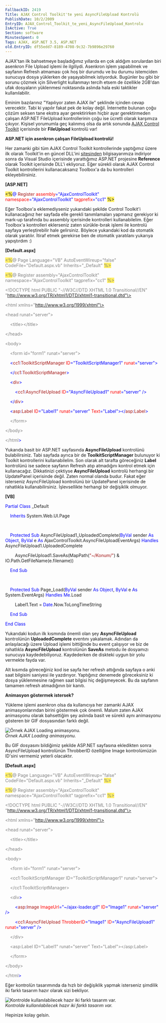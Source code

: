 ```yaml
---
FallbackID: 2419
Title: AJAX Control Toolkit'te yeni AsyncFileUpload Kontrolü
PublishDate: 10/2/2009
EntryID: AJAX_Control_Toolkit_te_yeni_AsyncFileUpload_Kontrolu
IsActive: True
Section: software
MinutesSpent: 0
Tags: AJAX, ASP.NET 3.5, ASP.NET
old.EntryID: df55edd7-8189-4708-9c32-7b9896e29760
---
```

AJAX'tan ilk bahsetmeye başladığımız yıllarda en çok aldığım sorulardan
biri asenkron File Upload işlemi ile ilgiliydi. Asenkron işlem
yapabilmek ve sayfanın Refresh atmaması çok hoş bir durumdu ve bu durumu
istemciden sunucuya dosya yüklerken de yaşayabilmek istiyorduk. Bugünler
bu gibi bir sorunu çözmek için Silverlight kullanmayı tercih etsem de
özellikle 2GB'dan ufak dosyaların yüklenmesi noktasında aslında hala
eski taktikler kullanılabilir.

Eminim bazılarınız "Yapılıyor zaten AJAX ile" şeklinde içinden cevap
verecektir. Tabi ki yapılır fakat pek de kolay değil. İnternette bulunan
çoğu çözüm seksen tane ekstra ayar gerektirirken hiçbir ayar
gerektirmeden çalışan ASP.NET FileUpload kontrollerinin çoğu ise ücretli
olarak karşımıza çıkıyor. Kişisel yorumumla geç kalınmış olsa da artık
sonunda [AJAX Control
Toolkit](http://ajaxcontroltoolkit.codeplex.com/Release/ProjectReleases.aspx?ReleaseId=33804)
içerisinde bir **FileUpload** kontrolü var!

**ASP.NET için asenkron çalışan FileUpload kontrolü!**

Her zamanki gibi tüm AJAX Control Toolkit kontrollerinde yaptığımız
üzere ilk olarak Toolkit'in en güncel DLL'ini
[sitesinden](http://ajaxcontroltoolkit.codeplex.com/Release/ProjectReleases.aspx?ReleaseId=33804)
bilgisayarımıza indiriyor sonra da Visual Studio içerisinde yarattığımız
ASP.NET projesine **Reference** olarak Toolkit içerisinde DLL'i
ekliyoruz. Eğer sürekli olarak AJAX Control Toolkit kontrollerini
kullanacaksanız Toolbox'a da bu kontrolleri ekleyebilirsiniz.

**[ASP.NET]**

<span style="background: #ffee62;">\<%</span><span
style="color: blue;">@</span> <span
style="color: #a31515;">Register</span> <span
style="color: red;">assembly</span><span
style="color: blue;">="AjaxControlToolkit"</span> <span
style="color: red;">namespace</span><span
style="color: blue;">="AjaxControlToolkit"</span> <span
style="color: red;">tagprefix</span><span
style="color: blue;">="cc1"</span> <span
style="background: #ffee62;">%\></span>

Eğer Toolbox'a eklemediyseniz yukarıdaki şekilde Control Toolkit'i
kullanacağınız her sayfada elle gerekli tanımlamaları yapmanız gerekiyor
ki mark-up tarafında bu assembly içerisinde kontrolleri kullanabilelim.
Eğer Toolbox'a kontrolleri eklerseniz zaten sürükle-bırak işlemi ile
kontrolü sayfaya yerleştirebilir hale gelirsiniz. Böylece yukarıdaki kod
da otomatik olarak yaratılır. İtiraf etmek gerekirse ben de otomatik
yaratılanı yukarıya yapıştırdım :)

**[Default.aspx]**

<span style="background: #ffee62; color: gray;">\<%</span><span
style="color: gray;">@</span> <span style="color: gray;">Page</span>
<span style="color: gray;">Language="VB"</span> <span
style="color: gray;">AutoEventWireup="false"</span> <span
style="color: gray;">CodeFile="Default.aspx.vb"</span> <span
style="color: gray;">Inherits="\_Default"</span> <span
style="background: #ffee62; color: gray;">%\></span>

<span style="background: #ffee62; color: gray;">\<%</span><span
style="color: gray;">@</span> <span style="color: gray;">Register</span>
<span style="color: gray;">assembly="AjaxControlToolkit"</span> <span
style="color: gray;">namespace="AjaxControlToolkit"</span> <span
style="color: gray;">tagprefix="cc1"</span> <span
style="background: #ffee62; color: gray;">%\></span>

<span style="color: gray;">\<!DOCTYPE</span> <span
style="color: gray;">html</span> <span
style="color: gray;">PUBLIC</span> <span
style="color: gray;">"-//W3C//DTD XHTML 1.0 Transitional//EN"</span>
<span
style="color: gray;">"http://www.w3.org/TR/xhtml1/DTD/xhtml1-transitional.dtd"\></span>

<span style="color: gray;">\<html</span> <span
style="color: gray;">xmlns="http://www.w3.org/1999/xhtml"\></span>

<span style="color: gray;">\<head</span> <span
style="color: gray;">runat="server"\></span>

<span style="color: gray">    </span> <span
style="color: gray;">\<title\>\</title\></span>

<span style="color: gray;">\</head\></span>

<span style="color: gray;">\<body\></span>

<span style="color: gray">    </span> <span
style="color: gray;">\<form</span> <span
style="color: gray;">id="form1"</span> <span
style="color: gray;">runat="server"\></span>

    <span style="color: blue;">\<</span><span
style="color: #a31515;">cc1</span><span
style="color: blue;">:</span><span
style="color: #a31515;">ToolkitScriptManager</span> <span
style="color: red;">ID</span><span
style="color: blue;">="ToolkitScriptManager1"</span> <span
style="color: red;">runat</span><span
style="color: blue;">="server"\></span>

    <span style="color: blue;">\</</span><span
style="color: #a31515;">cc1</span><span
style="color: blue;">:</span><span
style="color: #a31515;">ToolkitScriptManager</span><span
style="color: blue;">\></span>

    <span style="color: blue;">\<</span><span
style="color: #a31515;">div</span><span style="color: blue;">\></span>

        <span style="color: blue;">\<</span><span
style="color: #a31515;">cc1</span><span
style="color: blue;">:</span><span
style="color: #a31515;">AsyncFileUpload</span> <span
style="color: red;">ID</span><span
style="color: blue;">="AsyncFileUpload1"</span> <span
style="color: red;">runat</span><span
style="color: blue;">="server"</span> <span
style="color: blue;">/\></span>

    <span style="color: blue;">\</</span><span
style="color: #a31515;">div</span><span style="color: blue;">\></span>

    <span style="color: blue;">\<</span><span
style="color: #a31515;">asp</span><span
style="color: blue;">:</span><span style="color: #a31515;">Label</span>
<span style="color: red;">ID</span><span
style="color: blue;">="Label1"</span> <span
style="color: red;">runat</span><span
style="color: blue;">="server"</span> <span
style="color: red;">Text</span><span
style="color: blue;">="Label"\>\</</span><span
style="color: #a31515;">asp</span><span
style="color: blue;">:</span><span
style="color: #a31515;">Label</span><span style="color: blue;">\></span>

<span style="color: #808080">    </span> <span
style="color: #808080;">\</form\></span>

<span style="color: #808080;">\</body\></span>

<span style="color: #808080;">\</html</span><span
style="color: blue;">\></span>

Yukarıda basit bir ASP.NET sayfasında **AsyncFileUpload** kontrolünü
bulabilirsiniz. Tabi sayfada ayrıca bir de **ToolkitScriptManager**
bulunuyor ki Toolkit kontrollerini kullanabilelim. Son olarak alt
tarafta göreceğiniz **Label** kontrolünü ise sadece sayfanın Refresh
atıp atmadığını kontrol etmek için kullanacağız. Dikkatinizi çektiyse
**AsyncFileUpload** kontrolü herhangi bir UpdatePanel içerisinde değil.
Zaten normal olanda budur. Fakat eğer isterseniz AsyncFileUpload
kontrolünü bir UpdatePanel içerisinde de rahatlıkla kullanabilirsiniz.
İşlevsellikte herhangi bir değişiklik olmuyor.

**[VB]**

<span style="color: blue;">Partial</span> <span
style="color: blue;">Class</span> \_Default

    <span style="color: blue;">Inherits</span> System.Web.UI.Page

 

    <span style="color: blue;">Protected</span> <span
style="color: blue;">Sub</span> AsyncFileUpload1\_UploadedComplete(<span
style="color: blue;">ByVal</span> sender <span
style="color: blue;">As</span> <span style="color: blue;">Object</span>,
<span style="color: blue;">ByVal</span> e <span
style="color: blue;">As</span>
AjaxControlToolkit.AsyncFileUploadEventArgs) <span
style="color: blue;">Handles</span> AsyncFileUpload1.UploadedComplete

        AsyncFileUpload1.SaveAs(MapPath(<span
style="color: #a31515;">"\~/Konum/"</span>) &
IO.Path.GetFileName(e.filename))

    <span style="color: blue;">End</span> <span
style="color: blue;">Sub</span>

 

    <span style="color: blue;">Protected</span> <span
style="color: blue;">Sub</span> Page\_Load(<span
style="color: blue;">ByVal</span> sender <span
style="color: blue;">As</span> <span style="color: blue;">Object</span>,
<span style="color: blue;">ByVal</span> e <span
style="color: blue;">As</span> System.EventArgs) <span
style="color: blue;">Handles</span> <span
style="color: blue;">Me</span>.Load

        Label1.Text = <span
style="color: blue;">Date</span>.Now.ToLongTimeString

    <span style="color: blue;">End</span> <span
style="color: blue;">Sub</span>

<span style="color: blue;">End</span> <span
style="color: blue;">Class</span>

Yukarıdaki kodun ilk kısmında önemli olan şey **AsyncFileUpload**
kontrolünün **UploadedComplete** eventını yakalamak. Adından da
anlaşılacağı üzere Upload işlemi bittiğinde bu event çalışıyor ve biz de
rahatlıkla **AsyncFileUpload** kontrolünün **SaveAs** metodu ile
dosyamızı sunucuya kaydedebiliyoruz. Kaydederken de diskteki uygun bir
yolu vermekte fayda var.

Alt kısımda göreceğiniz kod ise sayfa her refresh attığında sayfaya o
anki saat bilgisini saniyesi ile yazdırıyor. Yaptığınız denemede
göreceksiniz ki dosya yüklenmesine rağmen saat bilgisi hiç değişmeyecek.
Bu da sayfanın tamamen refresh atmadığının bir kanıtı.

**Animasyon göstermek istersek?**

Yükleme işlemi asenkron olsa da kullanıcıya her zamanki AJAX
animasyonlarından birini göstermek çok önemli. Malum zaten AJAX
animasyonu olarak bahsettiğim şey aslında basit ve sürekli aynı
animasyonu gösteren bir GIF dosyasından farklı değil.

![Örnek AJAX Loading
animasyonu.](http://cdn.daron.yondem.com/assets/2419/01102009_1.gif)\
*Örnek AJAX Loading animasyonu.*

Bu GIF dosyasını bildiğimiz şekilde ASP.NET sayfasına ekledikten sonra
AsyncFileUpload kontrolünün ThrobberID özelliğine Image kontrolümüzün
ID'sini vermemiz yeterli olacaktır.

**[Default.aspx]**

<span style="background: #ffee62; color: gray;">\<%</span><span
style="color: gray;">@</span> <span style="color: gray;">Page</span>
<span style="color: gray;">Language="VB"</span> <span
style="color: gray;">AutoEventWireup="false"</span> <span
style="color: gray;">CodeFile="Default.aspx.vb"</span> <span
style="color: gray;">Inherits="\_Default"</span> <span
style="background: #ffee62; color: gray;">%\></span>

<span style="background: #ffee62; color: gray;">\<%</span><span
style="color: gray;">@</span> <span style="color: gray;">Register</span>
<span style="color: gray;">assembly="AjaxControlToolkit"</span> <span
style="color: gray;">namespace="AjaxControlToolkit"</span> <span
style="color: gray;">tagprefix="cc1"</span> <span
style="background: #ffee62; color: gray;">%\></span>

<span style="color: gray;">\<!DOCTYPE</span> <span
style="color: gray;">html</span> <span
style="color: gray;">PUBLIC</span> <span
style="color: gray;">"-//W3C//DTD XHTML 1.0 Transitional//EN"</span>
<span
style="color: gray;">"http://www.w3.org/TR/xhtml1/DTD/xhtml1-transitional.dtd"\></span>

<span style="color: gray;">\<html</span> <span
style="color: gray;">xmlns="http://www.w3.org/1999/xhtml"\></span>

<span style="color: gray;">\<head</span> <span
style="color: gray;">runat="server"\></span>

<span style="color: gray">    </span> <span
style="color: gray;">\<title\>\</title\></span>

<span style="color: gray;">\</head\></span>

<span style="color: gray;">\<body\></span>

<span style="color: gray">    </span> <span
style="color: gray;">\<form</span> <span
style="color: gray;">id="form1"</span> <span
style="color: gray;">runat="server"\></span>

 <span style="color: gray">   </span> <span
style="color: gray;">\<cc1:ToolkitScriptManager</span> <span
style="color: gray;">ID="ToolkitScriptManager1"</span> <span
style="color: gray;">runat="server"\></span>

<span style="color: gray">    </span> <span
style="color: gray;">\</cc1:ToolkitScriptManager\></span>

<span style="color: gray">    </span> <span
style="color: gray;">\<div</span><span style="color: blue;">\></span>

        <span style="color: blue;">\<</span><span
style="color: #a31515;">asp</span><span
style="color: blue;">:</span><span style="color: #a31515;">Image</span>
<span style="color: red;">ImageUrl</span><span
style="color: blue;">="\~/ajax-loader.gif"</span> <span
style="color: red;">ID</span><span style="color: blue;">="Image1"</span>
<span style="color: red;">runat</span><span
style="color: blue;">="server"</span> <span
style="color: blue;">/\></span>

        <span style="color: blue;">\<</span><span
style="color: #a31515;">cc1</span><span
style="color: blue;">:</span><span
style="color: #a31515;">AsyncFileUpload</span> <span
style="color: red;">ThrobberID</span><span
style="color: blue;">="Image1"</span> <span
style="color: red;">ID</span><span
style="color: blue;">="AsyncFileUpload1"</span> <span
style="color: red;">runat</span><span
style="color: blue;">="server"</span> <span
style="color: blue;">/\></span>

<span style="color: gray">    </span> <span
style="color: gray;">\</div\></span>

<span style="color: gray">    </span> <span
style="color: gray;">\<asp:Label</span> <span
style="color: gray;">ID="Label1"</span> <span
style="color: gray;">runat="server"</span> <span
style="color: gray;">Text="Label"\>\</asp:Label\></span>

<span style="color: gray">    </span> <span
style="color: gray;">\</form\></span>

<span style="color: gray;">\</body\></span>

<span style="color: gray;">\</html</span><span
style="color: blue;">\></span>

Eğer kontrolün tasarımında da hızlı bir değişiklik yapmak isterseniz
şimdilik iki farklı tasarım hazır olarak sizi bekliyor.

![Kontrolde kullanılabilecek hazır iki farklı tasarım
var.](http://cdn.daron.yondem.com/assets/2419/02102009_2.png)\
*Kontrolde kullanılabilecek hazır iki farklı tasarım var.*

Hepinize kolay gelsin.


